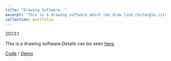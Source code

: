 ```yaml
---
title: "Drawing Software. "
excerpt: "This is a drawing software which can draw line,rectangle,circle and so on.Also,you can operate on the figure you have drawn. <br/><img src='/images/drawing.png'>"
collection: portfolio
---
```

2023.1

This is a drawing software.Details can be seen [here](https://github.com/QiuDi233/Drawing-software/blob/main/report.pdf).

[Code](https://github.com/QiuDi233/Drawing-software) / [Demo](https://www.bilibili.com/video/BV1YD4y1n7wj/?spm_id_from=333.999.0.0)
